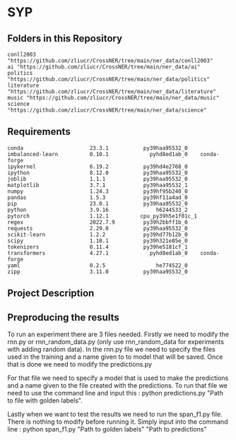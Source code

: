 # SYP

## Folders in this Repository

```$ 
conll2003 "https://github.com/zliucr/CrossNER/tree/main/ner_data/conll2003"
ai "https://github.com/zliucr/CrossNER/tree/main/ner_data/ai"
politics "https://github.com/zliucr/CrossNER/tree/main/ner_data/politics"
literature "https://github.com/zliucr/CrossNER/tree/main/ner_data/literature"
music "https://github.com/zliucr/CrossNER/tree/main/ner_data/music"
science "https://github.com/zliucr/CrossNER/tree/main/ner_data/science"
```

## Requirements
```$ 
conda                     23.3.1           py39haa95532_0
imbalanced-learn          0.10.1             pyhd8ed1ab_0    conda-forge
ipykernel                 6.19.2           py39hd4e2768_0
ipython                   8.12.0           py39haa95532_0
joblib                    1.1.1            py39haa95532_0
matplotlib                3.7.1            py39haa95532_1
numpy                     1.24.3           py39hf95b240_0
pandas                    1.5.3            py39hf11a4ad_0
pip                       23.0.1           py39haa95532_0
python                    3.9.16               h6244533_2
pytorch                   1.12.1          cpu_py39h5e1f01c_1
regex                     2022.7.9         py39h2bbff1b_0
requests                  2.29.0           py39haa95532_0
scikit-learn              1.2.2            py39hd77b12b_0
scipy                     1.10.1           py39h321e85e_0
tokenizers                0.11.4           py39he5181cf_1
transformers              4.27.1             pyhd8ed1ab_0    conda-forge
yaml                      0.2.5                he774522_0
zipp                      3.11.0           py39haa95532_0
```
## Project Description 



## Preproducing the results
To run an experiment there are 3 files needed. Firstly we need to modify the rnn.py or rnn_random_data.py (only use rnn_random_data for experiments with adding random data). In the rnn.py file we need to specify the files used in the training and a name given to to model that will be saved. Once that is done we need to modify the predictions.py

For that file we need to specify a model that is used to make the predictions and a name given to the file created with the predictions. To run that file we need to use the command line and input this : python predictions.py "Path to file with golden labels".

Lastly when we want to test the results we need to run the span_f1.py file. There is nothing to modify before running it. Simply input into the command line :
python span_f1.py "Path to golden labels" "Path to predictions"
